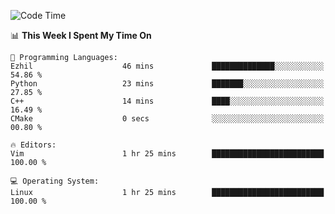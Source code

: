 <!-- [![Top Langs](https://github-readme-stats.vercel.app/api/top-langs/?username=gagahsyuja&theme=dracula&hide_border=true&border_radius=7)](https://github.com/anuraghazra/github-readme-stats) -->

<!--START_SECTION:waka-->
![Code Time](http://img.shields.io/badge/Code%20Time-198%20hrs%2028%20mins-blue)

📊 **This Week I Spent My Time On** 

```text
💬 Programming Languages: 
Ezhil                    46 mins             ██████████████░░░░░░░░░░░   54.86 % 
Python                   23 mins             ███████░░░░░░░░░░░░░░░░░░   27.85 % 
C++                      14 mins             ████░░░░░░░░░░░░░░░░░░░░░   16.49 % 
CMake                    0 secs              ░░░░░░░░░░░░░░░░░░░░░░░░░   00.80 % 

🔥 Editors: 
Vim                      1 hr 25 mins        █████████████████████████   100.00 % 

💻 Operating System: 
Linux                    1 hr 25 mins        █████████████████████████   100.00 % 
```


<!--END_SECTION:waka-->
